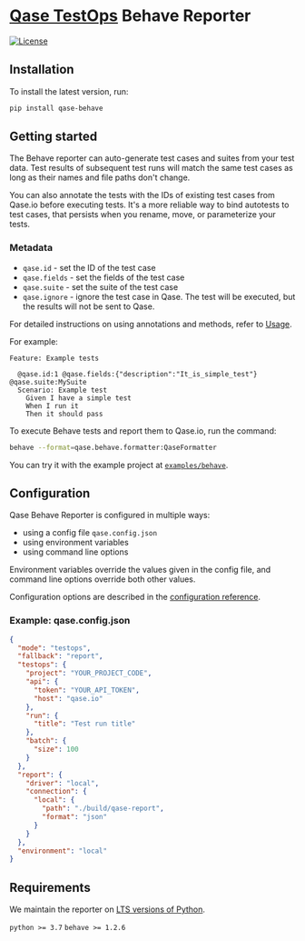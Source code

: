# [Qase TestOps](https://qase.io) Behave Reporter

[![License](https://lxgaming.github.io/badges/License-Apache%202.0-blue.svg)](https://www.apache.org/licenses/LICENSE-2.0)

## Installation

To install the latest version, run:

```sh
pip install qase-behave
```

## Getting started

The Behave reporter can auto-generate test cases
and suites from your test data.
Test results of subsequent test runs will match the same test cases
as long as their names and file paths don't change.

You can also annotate the tests with the IDs of existing test cases
from Qase.io before executing tests. It's a more reliable way to bind
autotests to test cases, that persists when you rename, move, or
parameterize your tests.

### Metadata

- `qase.id` - set the ID of the test case
- `qase.fields` - set the fields of the test case
- `qase.suite` - set the suite of the test case
- `qase.ignore` - ignore the test case in Qase. The test will be executed, but the results will not be sent to Qase.

For detailed instructions on using annotations and methods, refer to [Usage](docs/usage.md).

For example:

```gherkin
Feature: Example tests

  @qase.id:1 @qase.fields:{"description":"It_is_simple_test"} @qase.suite:MySuite
  Scenario: Example test
    Given I have a simple test
    When I run it
    Then it should pass
```

To execute Behave tests and report them to Qase.io, run the command:

```bash
behave --format=qase.behave.formatter:QaseFormatter
```

You can try it with the example project at [`examples/behave`](../examples/behave/).

## Configuration

Qase Behave Reporter is configured in multiple ways:

- using a config file `qase.config.json`
- using environment variables
- using command line options

Environment variables override the values given in the config file,
and command line options override both other values.

Configuration options are described in the
[configuration reference](docs/CONFIGURATION.md).

### Example: qase.config.json

```json
{
  "mode": "testops",
  "fallback": "report",
  "testops": {
    "project": "YOUR_PROJECT_CODE",
    "api": {
      "token": "YOUR_API_TOKEN",
      "host": "qase.io"
    },
    "run": {
      "title": "Test run title"
    },
    "batch": {
      "size": 100
    }
  },
  "report": {
    "driver": "local",
    "connection": {
      "local": {
        "path": "./build/qase-report",
        "format": "json"
      }
    }
  },
  "environment": "local"
}
```

## Requirements

We maintain the reporter on [LTS versions of Python](https://devguide.python.org/versions/).

`python >= 3.7`
`behave >= 1.2.6`

<!-- references -->

[auth]: https://developers.qase.io/#authentication
